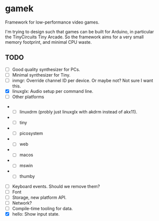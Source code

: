 # gamek

Framework for low-performance video games.

I'm trying to design such that games can be built for Arduino, in particular the TinyCircuits Tiny Arcade.
So the framework aims for a very small memory footprint, and minimal CPU waste.

## TODO

- [ ] Good quality synthesizer for PCs.
- [ ] Minimal synthesizer for Tiny.
- [ ] inmgr: Override channel ID per device. Or maybe not? Not sure I want this.
- [x] linuxglx: Audio setup per command line.
- [ ] Other platforms
- - [ ] linuxdrm (probly just linuxglx with akdrm instead of akx11).
- - [ ] tiny
- - [ ] picosystem
- - [ ] web
- - [ ] macos
- - [ ] mswin
- - [ ] thumby
- [ ] Keyboard events. Should we remove them?
- [ ] Font
- [ ] Storage, new platform API.
- [ ] Network?
- [ ] Compile-time tooling for data.
- [x] hello: Show input state.
